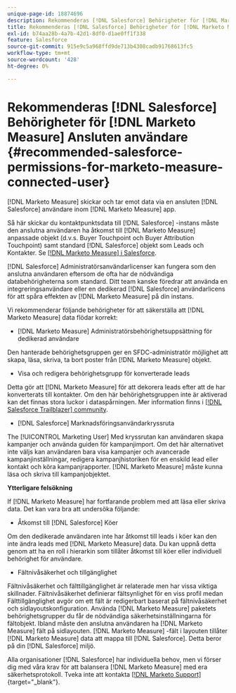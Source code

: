 ```yaml
---
unique-page-id: 18874696
description: Rekommenderas [!DNL Salesforce] Behörigheter för [!DNL Marketo Measure] Ansluten användare - [!DNL Marketo Measure]
title: Rekommenderas [!DNL Salesforce] Behörigheter för [!DNL Marketo Measure] Ansluten användare
exl-id: b74aa28b-4a7b-42d1-8df0-d1ae0ff1f338
feature: Salesforce
source-git-commit: 915e9c5a968ffd9de713b4308cadb91768613fc5
workflow-type: tm+mt
source-wordcount: '428'
ht-degree: 0%

---
```


# Rekommenderas [!DNL Salesforce] Behörigheter för [!DNL Marketo Measure] Ansluten användare {#recommended-salesforce-permissions-for-marketo-measure-connected-user}

[!DNL Marketo Measure] skickar och tar emot data via en ansluten [!DNL Salesforce] användare inom [!DNL Marketo Measure] app.

Så här skickar du kontaktpunktsdata till [!DNL Salesforce] -instans måste den anslutna användaren ha åtkomst till [!DNL Marketo Measure] anpassade objekt (d.v.s. Buyer Touchpoint och Buyer Attribution Touchpoint) samt standard [!DNL Salesforce] objekt som Leads och Kontakter. Se [[!DNL Marketo Measure] i Salesforce](/help/configuration-and-setup/marketo-measure-and-salesforce/how-marketo-measure-and-salesforce-interact.md).

[!DNL Salesforce] Administratörsanvändarlicenser kan fungera som den anslutna användaren eftersom de ofta har de nödvändiga databehörigheterna som standard. Ditt team kanske föredrar att använda en integreringsanvändare eller en dedikerad [!DNL Salesforce] användarlicens för att spåra effekten av [!DNL Marketo Measure] på din instans.

Vi rekommenderar följande behörigheter för att säkerställa att [!DNL Marketo Measure] data flödar korrekt:

* [!DNL Marketo Measure] Administratörsbehörighetsuppsättning för dedikerad användare

Den hanterade behörighetsgruppen ger en SFDC-administratör möjlighet att skapa, läsa, skriva, ta bort poster från [!DNL Marketo Measure] objekt.

* Visa och redigera behörighetsgrupp för konverterade leads

Detta gör att [!DNL Marketo Measure] för att dekorera leads efter att de har konverterats till kontakter. Om den här behörighetsgruppen inte är aktiverad kan det finnas stora luckor i dataspårningen. Mer information finns i [[!DNL Salesforce Trailblazer] community](https://help.salesforce.com/s/articleView?language=en_US&amp;id=leads_view_edit_converted.htm&amp;type=5).

* [!DNL Salesforce] Marknadsföringsanvändarkryssruta

The [!UICONTROL Marketing User] Med kryssrutan kan användaren skapa kampanjer och använda guiden för kampanjimport. Om det här alternativet inte väljs kan användaren bara visa kampanjer och avancerade kampanjinställningar, redigera kampanjhistoriken för en enskild lead eller kontakt och köra kampanjrapporter. [!DNL Marketo Measure] måste kunna läsa och skriva till kampanjobjektet.

**Ytterligare felsökning**

If [!DNL Marketo Measure] har fortfarande problem med att läsa eller skriva data. Det kan vara bra att undersöka följande:

* Åtkomst till [!DNL Salesforce] Köer

Om den dedikerade användaren inte har åtkomst till leads i köer kan den inte ändra leads med [!DNL Marketo Measure] data. Du kan uppnå detta genom att ha en roll i hierarkin som tillåter åtkomst till köer eller individuell behörighet för användare.

* Fältnivåsäkerhet och tillgänglighet

Fältnivåsäkerhet och fälttillgänglighet är relaterade men har vissa viktiga skillnader. Fältnivåsäkerhet definierar fältsynlighet för en viss profil medan Fälttillgänglighet avgör om ett fält är redigerbart baserat på fältnivåsäkerhet och sidlayoutskonfiguration. Använda [!DNL Marketo Measure] paketets behörighetsgrupper du får de nödvändiga säkerhetsinställningarna för fältobjekt. Ibland måste den anslutna användaren ha [!DNL Marketo Measure] fält på sidlayouten. [!DNL Marketo Measure] -fält i layouten tillåter [!DNL Marketo Measure] data att mappa till [!DNL Salesforce]. Detta beror på din [!DNL Salesforce] miljö.

Alla organisationer [!DNL Salesforce] har individuella behov, men vi förser dig med våra krav för att balansera [!DNL Marketo Measure] med era säkerhetsprotokoll. Tveka inte att kontakta [[!DNL Marketo Support]](https://nation.marketo.com/t5/support/ct-p/Support){target="_blank"}.
